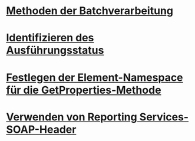 # [Methoden der Batchverarbeitung](batching-methods.md)
# [Identifizieren des Ausführungsstatus](identifying-execution-state.md)
# [Festlegen der Element-Namespace für die GetProperties-Methode](setting-the-item-namespace-for-the-getproperties-method.md)
# [Verwenden von Reporting Services-SOAP-Header](using-reporting-services-soap-headers.md)
